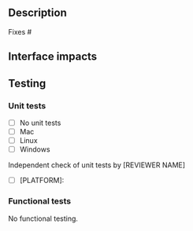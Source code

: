 ## Description

<!--If this fixes an issue then fill this, otherwise DELETE the line below -->
Fixes #

## Interface impacts
<!-- API changes, file format updates, coordination of changes with the community. -->

## Testing
<!-- If relevant describe any special setup for testing. -->

### Unit tests
<!-- At least one of these must be checked if unit tests exist. DELETE the unchecked/untested options. -->
- [ ] No unit tests
- [ ] Mac
- [ ] Linux
- [ ] Windows

Independent check of unit tests by [REVIEWER NAME]
- [ ] [PLATFORM]:

### Functional tests
<!-- Describe and document results of any functional tests, otherwise leave the text below -->
No functional testing.
